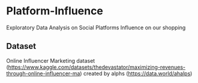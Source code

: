 # Platform-Influence
Exploratory Data Analysis on Social Platforms Influence on our shopping

## Dataset
Online Influencer Marketing dataset (https://www.kaggle.com/datasets/thedevastator/maximizing-revenues-through-online-influencer-ma)
created by alphs (https://data.world/ahalps)

